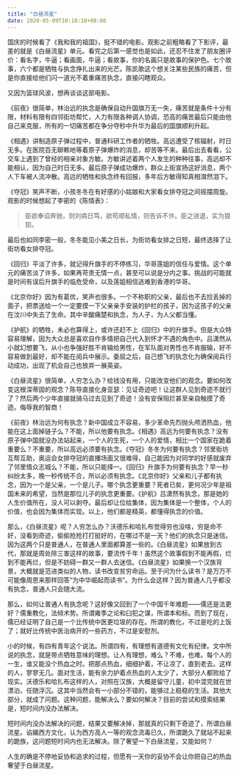 ```yaml
---
title: "白昼流星"
date: 2020-05-09T10:18:18+08:00
---
```


国庆的时候看了《我和我的祖国》，挺不错的电影。观影之前粗略看了下影评，最差的就是《白昼流星》单元。看完之后第一感觉也是如此，还忍不住发了朋友圈评价：看名字，牛逼；看画面，牛逼；看故事，你的名画只是故事的保护色。七个故事，六个都是牺牲与执念挣扎出来的光芒。陈凯歌这个想关注某些民族的痛苦，但是你直接给他们闪一道光不着重痛苦执念，直接闪瞎观众。

又因为篮球风波，想再谈谈这部电影。

《前夜》很简单，林治远的执念是确保自动升国旗万无一失，痛苦就是条件十分有限，材料有限有四邻街坊帮忙，人力有限各种调人协调，恐高的痛苦最后只能由他自己来克服，所有的一切痛苦都在争分夺秒中升华为最后的国旗顺利升起。

《相遇》讲制造原子弹过程中，普通科研工作者的牺牲。高远遭受了核辐射，时日无多。在医院百无聊赖地等着原子弹爆炸的消息，却苦等不来。最后出去看看，公交车上遇到了曾经的相亲对象方敏。方敏讲述着两个人发生的种种往事，高远却不能相认，因为自己时日无多。最后原子弹成功爆炸，群众上街宣扬这好消息，两个人下车被人流冲散。高远的牺牲和执念终有回报，多年后方敏得知真相潸然泪下。

《夺冠》笑声不断，小孩冬冬在有好感的小姑娘和大家看女排夺冠之间摇摆周旋。观影的时候想起了李密的《陈情表》：

> 臣欲奉诏奔驰，则刘病日笃，欲苟顺私情，则告诉不许。臣之进退，实为狼狈。

最后也如同李密一般，冬冬能见小美之日长，为街坊看女排之日短，最终选择了让街坊看女排夺冠。

《回归》平淡了许多，就记得升旗手的不停练习，华哥莲姐的信任与爱情。这个单元的痛苦淡了许多，如果再苛责无情一点，甚至可以说是分内之事。挑战的可能就是时间有误后升旗手的临危受命，以及莲姐相信逃难到香港的华哥。

《北京你好》因为有葛优，笑声也很多。一个不称职的父亲，最后也不去捡丢掉的面子，把票送给一个一定要摸一下父亲亲手安装的护栏的孩子，因为这孩子的父亲在汶川中失去了生命。其中辛酸痛楚和执念，为人子，为人父都当懂。

《护航》的牺牲，未必也算得上，或许还赶不上《回归》中的升旗手。但是大众特容易理解，因为大众总是喜欢自作多情把自己代入到怀才不遇的角色中。吕潇然从小就幻想要飞，从小也争强好胜不肯输给男性，在军队面对男性也不肯服输，好不容易做到最好，却不能在阅兵中展示。委屈之后，自己想飞的执念化为确保阅兵行动成功，出现了机会自己也放弃一展英姿。

《白昼流星》很简单，人穷怎么办？给钱没有用，只能改变他们的观念。要如何改变这根深蒂固的观念？陈导直接化身亚瑟：见证奇迹吧！让这群人见到奇迹不就行了？然后两个少年直接就骑马过去见到了奇迹！没有安保阻拦甚至亲自触摸了奇迹。侮辱我的智商！

《前夜》林治远为何有执念？新中国成立不容易，多少革命先烈抛头颅洒热血，他能在这上面掉链子么？不能，所以他要有执念。《相遇》高远为何要有执念？没有原子弹中国就没办法站起来，一个人的生死，一个人的爱情，相比一个国家在跪着重要么？不重要，所以高远必须要有执念。《夺冠》冬冬为何要有执念？邻里街坊互帮互助，奥运会女排夺冠的直播场面又很难得，自己能因为对同学的好感就废弃了邻里情众志城么？不能，所以只能择一。《回归》升旗手为何要有执念？早一秒纠纷太多，晚一秒传统不合，所以必须有执念。《北京你好》父亲和儿子都有执念，因为一个是父亲，一个是儿子。哪个执念更重要？死者已矣，更何况少年是祖国未来的希望，当然是那位儿子的执念更重要。《护航》吕潇然有执念，那是她的人生价值所在，没人可以剥夺。最后却让位给集体，因为集体是一个整体，个人的价值，也会因为集体而实现。以上，他们都是精英，都懂得执念的价值。

那么，《白昼流星》呢？人穷怎么办？沃德乐和哈扎布觉得穷也没啥，穷是命不好，没看到奇迹，偷偷抢抢打打挺好的，在哪过不是一天？他们的执念只是迷信。因为这两个只是普通人，在普通人里面都算差一些的。《白昼流星》如果放到古代，那就是周处除三害这样的故事，要流传千年！虽然这个故事假到不能再假，烂到不能再烂，但是不妨碍一群又一群人去迷信。《白昼流星》如果换一个汉族背景，大概就是范进类似的人物，读书改变贫穷命运。至于问为什么读书？是万万不可能像周恩来那样回答“为中华崛起而读书”。为什么会这样？因为普通人几乎都没有执念，普通人只会随大流。

那么，如何让普通人有执念呢？这好像又回到了一个中国千年难题——儒还是法更好？儒重教化，法倾术势。所谓雍季之论和臼犯之谋，所谓本和标。而到了现在，儒已经证明了自己是一个比传统中医更垃圾的存在。所谓的教化，不过是吃的上饭了；就好比传统中医治病开的一些药方，不过是安慰剂。

小的时候，有四有青年这个说法。所谓四有，有理想有道德有文化有纪律。文中所说的执念，就是带点牺牲意味的理想。让人有理想，难么？不难，也难。每个人的一生，谁又能没个热血之时。把那点热血，细细护着，不让凉了，直到老去。这样的人，寥寥无几。面对生活，能有余力护着点热血的人太少了，大部分人都败给了现实。沃德乐和哈扎布这样的人，对照在汉族，大概是留守儿童，初中混完就在世漂泊，任随浮沉。这其中当然会有一小部分不错的，能够过上稳稳的生活。其他大部分，就成了问题。这种问题，能解决么？要如何解决？目前的尝试和摸索结果是，短时间内没办法解决。

短时间内没办法解决的问题，结果又要解决掉，那就真的只剩下奇迹了，所谓白昼流星。谄媚西方文化，认为西方高人一等的观念流毒已久，所谓跪久了就站不起来的跪族，这问题短时间内也无法解决。除了奢望一下白昼流星，又能如何？

人生的确是不停地妥协和追求的过程，但愿有一天你的妥协不会让你把自己的热血奢望于白昼流星。